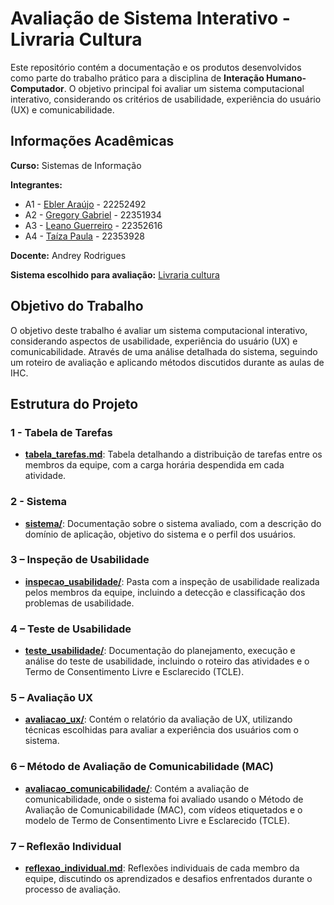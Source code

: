 # Avaliação de Sistema Interativo - Livraria Cultura

Este repositório contém a documentação e os produtos desenvolvidos como parte do trabalho prático para a disciplina de **Interação Humano-Computador**. O objetivo principal foi avaliar um sistema computacional interativo, considerando os critérios de usabilidade, experiência do usuário (UX) e comunicabilidade.


## Informações Acadêmicas 
**Curso:** Sistemas de Informação

**Integrantes:**
* A1 - [Ebler Araújo](https://github.com/) - 22252492
* A2 - [Gregory Gabriel](https://github.com/) - 22351934
* A3 - [Leano Guerreiro](https://github.com/leanoguerreiro) - 22352616
* A4 - [Taíza Paula](https://github.com/taizaoliveira) - 22353928

**Docente:** Andrey Rodrigues

**Sistema escolhido para avaliação:** [Livraria cultura](https://www.livrariacultura.com.br/) 

## Objetivo do Trabalho 
<!--(Inserir objetivos do trabalho e especificar cada processo de avaliação)-->
O objetivo deste trabalho é avaliar um sistema computacional interativo, considerando aspectos de usabilidade, experiência do usuário (UX) e comunicabilidade. Através de uma análise detalhada do sistema, seguindo um roteiro de avaliação e aplicando métodos discutidos durante as aulas de IHC.

<!--(Organizar links que levam para cada relatório e produto produzido neste trabalho)-->
## Estrutura do Projeto
### 1 - Tabela de Tarefas
- [**tabela_tarefas.md**](https://github.com/taizaoliveira/IHC-TP1-Avaliacao-de-Sistemas/blob/main/docs/tabela_tarefas.md): 
  Tabela detalhando a distribuição de tarefas entre os membros da equipe, com a carga horária despendida em cada atividade.

### 2 - Sistema
- [**sistema/**](https://github.com/taizaoliveira/IHC-TP1-Avaliacao-de-Sistemas/tree/main/docs/sistema): 
  Documentação sobre o sistema avaliado, com a descrição do domínio de aplicação, objetivo do sistema e o perfil dos usuários.

### 3 – Inspeção de Usabilidade
- [**inspecao_usabilidade/**](https://github.com/taizaoliveira/IHC-TP1-Avaliacao-de-Sistemas/tree/main/docs/inspecao_usabilidade): 
  Pasta com a inspeção de usabilidade realizada pelos membros da equipe, incluindo a detecção e classificação dos problemas de usabilidade.

### 4 – Teste de Usabilidade
- [**teste_usabilidade/**](https://github.com/taizaoliveira/IHC-TP1-Avaliacao-de-Sistemas/tree/main/docs/teste_usabilidade): 
  Documentação do planejamento, execução e análise do teste de usabilidade, incluindo o roteiro das atividades e o Termo de Consentimento Livre e Esclarecido (TCLE).

### 5 – Avaliação UX
- [**avaliacao_ux/**](https://github.com/taizaoliveira/IHC-TP1-Avaliacao-de-Sistemas/tree/main/docs/avaliacao_ux): 
  Contém o relatório da avaliação de UX, utilizando técnicas escolhidas para avaliar a experiência dos usuários com o sistema.

### 6 – Método de Avaliação de Comunicabilidade (MAC)
- [**avaliacao_comunicabilidade/**](https://github.com/taizaoliveira/IHC-TP1-Avaliacao-de-Sistemas/tree/main/docs/avaliacao_comunicabilidade): 
  Contém a avaliação de comunicabilidade, onde o sistema foi avaliado usando o Método de Avaliação de Comunicabilidade (MAC), com vídeos etiquetados e o modelo de Termo de Consentimento Livre e Esclarecido (TCLE).

### 7 – Reflexão Individual
- [**reflexao_individual.md**](https://github.com/taizaoliveira/IHC-TP1-Avaliacao-de-Sistemas/blob/main/docs/reflexao_individual.md): 
  Reflexões individuais de cada membro da equipe, discutindo os aprendizados e desafios enfrentados durante o processo de avaliação.




